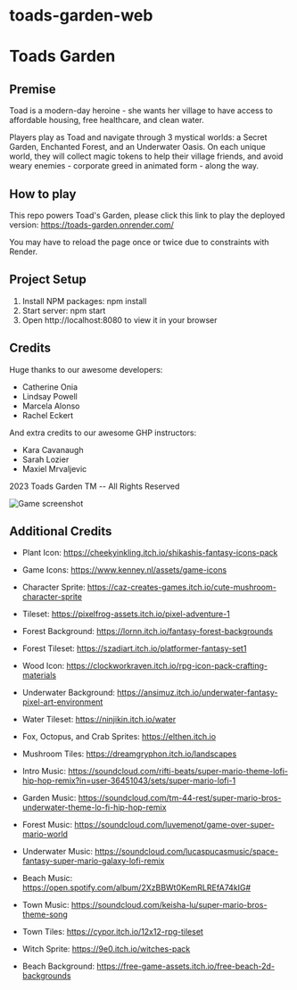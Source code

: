# toads-garden-web

# Toads Garden

## Premise

Toad is a modern-day heroine - she wants her village to have access to affordable housing, free healthcare, and clean water.

Players play as Toad and navigate through 3 mystical worlds: a Secret Garden, Enchanted Forest, and an Underwater Oasis. On each unique world, they will collect magic tokens to help their village friends, and avoid weary enemies - corporate greed in animated form - along the way.

## How to play

This repo powers Toad's Garden, please click this link to play the deployed version: https://toads-garden.onrender.com/

You may have to reload the page once or twice due to constraints with Render.

## Project Setup

1. Install NPM packages: npm install
2. Start server: npm start
3. Open http://localhost:8080 to view it in your browser

## Credits

Huge thanks to our awesome developers:

- Catherine Onia
- Lindsay Powell
- Marcela Alonso
- Rachel Eckert

And extra credits to our awesome GHP instructors:

- Kara Cavanaugh
- Sarah Lozier
- Maxiel Mrvaljevic

2023 Toads Garden TM -- All Rights Reserved


![Game screenshot](/src/assets/img/screenshot.png?raw=true "Screenshot")

## Additional Credits

- Plant Icon: https://cheekyinkling.itch.io/shikashis-fantasy-icons-pack

- Game Icons: https://www.kenney.nl/assets/game-icons

- Character Sprite: https://caz-creates-games.itch.io/cute-mushroom-character-sprite

- Tileset: https://pixelfrog-assets.itch.io/pixel-adventure-1

- Forest Background: https://lornn.itch.io/fantasy-forest-backgrounds

- Forest Tileset: https://szadiart.itch.io/platformer-fantasy-set1

- Wood Icon: https://clockworkraven.itch.io/rpg-icon-pack-crafting-materials

- Underwater Background: https://ansimuz.itch.io/underwater-fantasy-pixel-art-environment

- Water Tileset: https://ninjikin.itch.io/water

- Fox, Octopus, and Crab Sprites: https://elthen.itch.io

- Mushroom Tiles: https://dreamgryphon.itch.io/landscapes

- Intro Music: https://soundcloud.com/rifti-beats/super-mario-theme-lofi-hip-hop-remix?in=user-36451043/sets/super-mario-lofi-1

- Garden Music: https://soundcloud.com/tm-44-rest/super-mario-bros-underwater-theme-lo-fi-hip-hop-remix

- Forest Music: https://soundcloud.com/luvemenot/game-over-super-mario-world

- Underwater Music: https://soundcloud.com/lucaspucasmusic/space-fantasy-super-mario-galaxy-lofi-remix

- Beach Music: https://open.spotify.com/album/2XzBBWt0KemRLREfA74kIG#

- Town Music: https://soundcloud.com/keisha-lu/super-mario-bros-theme-song

- Town Tiles: https://cypor.itch.io/12x12-rpg-tileset

- Witch Sprite: https://9e0.itch.io/witches-pack

- Beach Background: https://free-game-assets.itch.io/free-beach-2d-backgrounds
